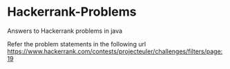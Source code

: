 # Hackerrank-Problems
Answers to Hackerrank problems in java

Refer the problem statements in the following url
https://www.hackerrank.com/contests/projecteuler/challenges/filters/page:19
